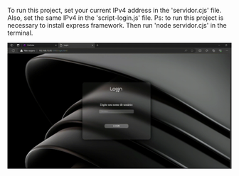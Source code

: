 To run this project, set your current IPv4 address in the 'servidor.cjs' file. Also, set the same IPv4 in the 'script-login.js' file.
Ps: to run this project is necessary to install express framework.
Then run 'node servidor.cjs' in the terminal.

<div align="center">
    <img src="./public/assets/chat.gif" width="800">
</div>

